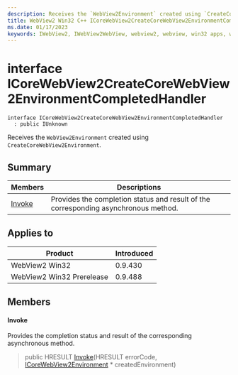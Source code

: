 ```yaml
---
description: Receives the `WebView2Environment` created using `CreateCoreWebView2Environment`.
title: WebView2 Win32 C++ ICoreWebView2CreateCoreWebView2EnvironmentCompletedHandler
ms.date: 01/17/2023
keywords: IWebView2, IWebView2WebView, webview2, webview, win32 apps, win32, edge, ICoreWebView2, ICoreWebView2Controller, browser control, edge html, ICoreWebView2CreateCoreWebView2EnvironmentCompletedHandler
---
```


# interface ICoreWebView2CreateCoreWebView2EnvironmentCompletedHandler

```
interface ICoreWebView2CreateCoreWebView2EnvironmentCompletedHandler
  : public IUnknown
```

Receives the `WebView2Environment` created using `CreateCoreWebView2Environment`.

## Summary

 Members                        | Descriptions
--------------------------------|---------------------------------------------
[Invoke](#invoke) | Provides the completion status and result of the corresponding asynchronous method.

## Applies to

Product                         | Introduced
--------------------------------|---------------------------------------------
WebView2 Win32            |    0.9.430
WebView2 Win32 Prerelease |    0.9.488

## Members

#### Invoke

Provides the completion status and result of the corresponding asynchronous method.

> public HRESULT [Invoke](#invoke)(HRESULT errorCode, [ICoreWebView2Environment](icorewebview2environment.md) * createdEnvironment)

